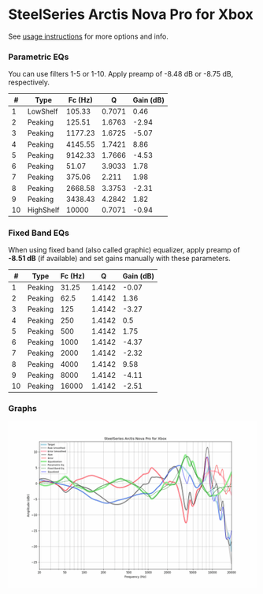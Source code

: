 # SteelSeries Arctis Nova Pro for Xbox
See [usage instructions](https://github.com/jaakkopasanen/AutoEq#usage) for more options and info.

### Parametric EQs
You can use filters 1-5 or 1-10. Apply preamp of -8.48 dB or -8.75 dB, respectively.

|   # | Type      |   Fc (Hz) |      Q |   Gain (dB) |
|-----|-----------|-----------|--------|-------------|
|   1 | LowShelf  |    105.33 | 0.7071 |        0.46 |
|   2 | Peaking   |    125.51 | 1.6763 |       -2.94 |
|   3 | Peaking   |   1177.23 | 1.6725 |       -5.07 |
|   4 | Peaking   |   4145.55 | 1.7421 |        8.86 |
|   5 | Peaking   |   9142.33 | 1.7666 |       -4.53 |
|   6 | Peaking   |     51.07 | 3.9033 |        1.78 |
|   7 | Peaking   |    375.06 | 2.211  |        1.98 |
|   8 | Peaking   |   2668.58 | 3.3753 |       -2.31 |
|   9 | Peaking   |   3438.43 | 4.2842 |        1.82 |
|  10 | HighShelf |  10000    | 0.7071 |       -0.94 |

### Fixed Band EQs
When using fixed band (also called graphic) equalizer, apply preamp of **-8.51 dB** (if available) and set gains manually with these parameters.

|   # | Type    |   Fc (Hz) |      Q |   Gain (dB) |
|-----|---------|-----------|--------|-------------|
|   1 | Peaking |     31.25 | 1.4142 |       -0.07 |
|   2 | Peaking |     62.5  | 1.4142 |        1.36 |
|   3 | Peaking |    125    | 1.4142 |       -3.27 |
|   4 | Peaking |    250    | 1.4142 |        0.5  |
|   5 | Peaking |    500    | 1.4142 |        1.75 |
|   6 | Peaking |   1000    | 1.4142 |       -4.37 |
|   7 | Peaking |   2000    | 1.4142 |       -2.32 |
|   8 | Peaking |   4000    | 1.4142 |        9.58 |
|   9 | Peaking |   8000    | 1.4142 |       -4.11 |
|  10 | Peaking |  16000    | 1.4142 |       -2.51 |

### Graphs
![](./SteelSeries%20Arctis%20Nova%20Pro%20for%20Xbox.png)
